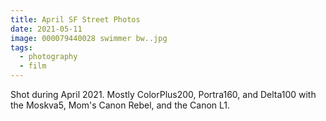 ```yaml
---
title: April SF Street Photos
date: 2021-05-11
image: 000079440028 swimmer bw..jpg
tags:
  - photography
  - film
---
```




Shot during April 2021.  Mostly ColorPlus200, Portra160, and Delta100 with the Moskva5, Mom's Canon Rebel, and the Canon L1.

<v-img src="000079440028 swimmer bw.jpg" alt="bar" :dirp="dir"></v-img>
<v-img src="000078880008 swimmer.jpg" alt="bar" :dirp="dir"></v-img>
<!--<v-img src="000078880009 swimmer.jpg" alt="bar" :dirp="dir"></v-img>-->


<v-img src="000079410018 street.jpg" alt="bar" :dirp="dir"></v-img>
<v-img src="000079730001 street.jpg" alt="bar" :dirp="dir"></v-img>

<v-img src="000079740005.jpg" alt="bar" :dirp="dir"></v-img>
<v-img src="000079440032 street.jpg" alt="bar" :dirp="dir"></v-img>

<v-img src="000078880012.jpg" alt="bar" :dirp="dir"></v-img>
<v-img src="000079100013.jpg" alt="bar" :dirp="dir"></v-img>
<v-img src="000079410006 street.jpg" alt="bar" :dirp="dir"></v-img>
<v-img src="000079730002 street.jpg" alt="bar" :dirp="dir"></v-img>
<v-img src="000079410017 street.jpg" alt="bar" :dirp="dir"></v-img>
<!--<v-img src="000079410009 street.jpg" alt="bar" :dirp="dir"></v-img>-->

<!--<v-img src="000079440033 street.jpg" alt="bar" :dirp="dir"></v-img>-->
<v-img src="000079440021 street.jpg" alt="bar" :dirp="dir"></v-img>
<v-img src="000078880002 street.jpg" alt="bar" :dirp="dir"></v-img>
<v-img src="000079410024 alcatraz.jpg" alt="bar" :dirp="dir"></v-img>
<v-img src="000078880027 street.jpg" alt="bar" :dirp="dir"></v-img>
<v-img src="000078880006 selfie.jpg" alt="bar" :dirp="dir"></v-img>
<v-img src="000079440007 street.jpg" alt="bar" :dirp="dir"></v-img>
<v-img src="000078880036 selfie.jpg" alt="bar" :dirp="dir"></v-img>